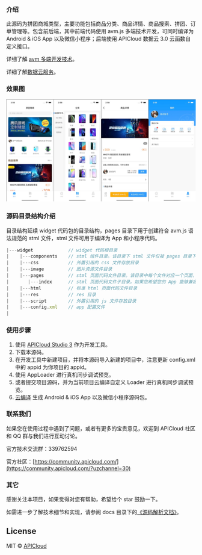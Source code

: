 ### 介绍

此源码为拼团商城类型，主要功能包括商品分类、商品详情、商品搜索、拼团、订单管理等。包含前后端，其中前端代码使用 avm.js 多端技术开发，可同时编译为 Android & iOS App 以及微信小程序；后端使用 APICloud 数据云 3.0 云函数自定义接口。

详细了解 [avm 多端开发技术](https://docs.apicloud.com/apicloud3?uzchannel=30)。

详细了解[数据云服务](https://docs.apicloud.com/Cloud-API/sentosa?uzchannel=30)。

### 效果图

![preview](docs/preview.jpg)

### 源码目录结构介绍

目录结构延续 widget 代码包的目录结构，pages 目录下用于创建符合 avm.js 语法规范的 stml 文件，stml 文件可用于编译为 App 和小程序代码。

```js
|---widget             // widget 代码根目录
|    |---components    // stml 组件目录。该目录下 stml 文件仅被 pages 目录下页面引用，不单独编译
|    |---css           // 外置引用的 css 文件存放目录
|    |---image         // 图片资源文件目录
|    |---pages         // stml 页面代码文件目录。该目录中每个文件对应一个页面，将被编译为 js 或者小程序的3个代码片段
|       |---index      // stml 页面代码文件子目录。如果您希望您的 App 能够兼容微信小程序，需按照微信小程序目录结构，新增一层子目录，并将 stml 文件置于该目录下
|    |---html          // 标准 html 页面代码文件目录
|    |---res           // res 目录
|    |---script        // 外置引用的 js 文件存放目录
|    |---config.xml    // app 配置文件
|
```

### 使用步骤

1. 使用 [APICloud Studio 3](https://www.apicloud.com/studio3?uzchannel=30) 作为开发工具。
2. 下载本源码。
3. 在开发工具中新建项目，并将本源码导入新建的项目中，注意更新 config.xml 中的 appid 为你项目的 appid。
4. 使用 AppLoader 进行真机同步调试预览。
5. 或者提交项目源码，并为当前项目云编译自定义 Loader 进行真机同步调试预览。
6. [云编译](https://www.apicloud.com/appoverview?uzchannel=30) 生成 Android & iOS App 以及微信小程序源码包。

### 联系我们

如果您在使用过程中遇到了问题，或者有更多的宝贵意见，欢迎到 APICloud 社区和 QQ 群与我们进行互动讨论。

官方技术交流群：339762594

官方社区：[https://community.apicloud.com/](https://community.apicloud.com/?uzchannel=30)

### 其它

感谢关注本项目，如果觉得对您有帮助，希望给个 star 鼓励一下。

如需进一步了解技术细节和实现，请参阅 docs 目录下的[《源码解析文档》](https://github.com/apicloudcom/group-ec/tree/master/docs)。

## License

MIT © [APICloud](https://www.apicloud.com/?uzchannel=30)
